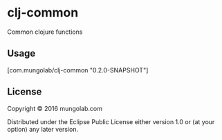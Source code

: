 
# clj-common

Common clojure functions

## Usage

[com.mungolab/clj-common "0.2.0-SNAPSHOT"]

## License

Copyright © 2016 mungolab.com

Distributed under the Eclipse Public License either version 1.0 or (at
your option) any later version.
